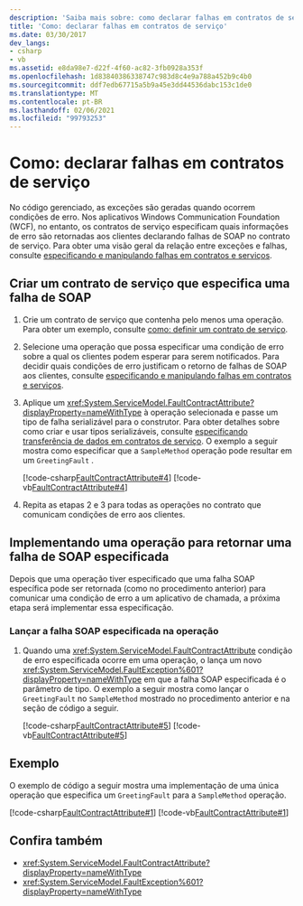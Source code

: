 ```yaml
---
description: 'Saiba mais sobre: como declarar falhas em contratos de serviço'
title: 'Como: declarar falhas em contratos de serviço'
ms.date: 03/30/2017
dev_langs:
- csharp
- vb
ms.assetid: e8da98e7-d22f-4f60-ac82-3fb0928a353f
ms.openlocfilehash: 1d83840386338747c983d8c4e9a788a452b9c4b0
ms.sourcegitcommit: ddf7edb67715a5b9a45e3dd44536dabc153c1de0
ms.translationtype: MT
ms.contentlocale: pt-BR
ms.lasthandoff: 02/06/2021
ms.locfileid: "99793253"
---
```

# <a name="how-to-declare-faults-in-service-contracts"></a>Como: declarar falhas em contratos de serviço

No código gerenciado, as exceções são geradas quando ocorrem condições de erro. Nos aplicativos Windows Communication Foundation (WCF), no entanto, os contratos de serviço especificam quais informações de erro são retornadas aos clientes declarando falhas de SOAP no contrato de serviço. Para obter uma visão geral da relação entre exceções e falhas, consulte [especificando e manipulando falhas em contratos e serviços](specifying-and-handling-faults-in-contracts-and-services.md).

## <a name="create-a-service-contract-that-specifies-a-soap-fault"></a>Criar um contrato de serviço que especifica uma falha de SOAP

1. Crie um contrato de serviço que contenha pelo menos uma operação. Para obter um exemplo, consulte [como: definir um contrato de serviço](how-to-define-a-wcf-service-contract.md).

2. Selecione uma operação que possa especificar uma condição de erro sobre a qual os clientes podem esperar para serem notificados. Para decidir quais condições de erro justificam o retorno de falhas de SOAP aos clientes, consulte [especificando e manipulando falhas em contratos e serviços](specifying-and-handling-faults-in-contracts-and-services.md).

3. Aplique um <xref:System.ServiceModel.FaultContractAttribute?displayProperty=nameWithType> à operação selecionada e passe um tipo de falha serializável para o construtor. Para obter detalhes sobre como criar e usar tipos serializáveis, consulte [especificando transferência de dados em contratos de serviço](./feature-details/specifying-data-transfer-in-service-contracts.md). O exemplo a seguir mostra como especificar que a `SampleMethod` operação pode resultar em um `GreetingFault` .

     [!code-csharp[FaultContractAttribute#4](~/samples/snippets/csharp/VS_Snippets_CFX/faultcontractattribute/cs/services.cs#4)]
     [!code-vb[FaultContractAttribute#4](~/samples/snippets/visualbasic/VS_Snippets_CFX/faultcontractattribute/vb/services.vb#4)]

4. Repita as etapas 2 e 3 para todas as operações no contrato que comunicam condições de erro aos clientes.

## <a name="implementing-an-operation-to-return-a-specified-soap-fault"></a>Implementando uma operação para retornar uma falha de SOAP especificada

 Depois que uma operação tiver especificado que uma falha SOAP específica pode ser retornada (como no procedimento anterior) para comunicar uma condição de erro a um aplicativo de chamada, a próxima etapa será implementar essa especificação.

### <a name="throw-the-specified-soap-fault-in-the-operation"></a>Lançar a falha SOAP especificada na operação

1. Quando uma <xref:System.ServiceModel.FaultContractAttribute> condição de erro especificada ocorre em uma operação, o lança um novo <xref:System.ServiceModel.FaultException%601?displayProperty=nameWithType> em que a falha SOAP especificada é o parâmetro de tipo. O exemplo a seguir mostra como lançar o `GreetingFault` no `SampleMethod` mostrado no procedimento anterior e na seção de código a seguir.

     [!code-csharp[FaultContractAttribute#5](~/samples/snippets/csharp/VS_Snippets_CFX/faultcontractattribute/cs/services.cs#5)]
     [!code-vb[FaultContractAttribute#5](~/samples/snippets/visualbasic/VS_Snippets_CFX/faultcontractattribute/vb/services.vb#5)]

## <a name="example"></a>Exemplo

O exemplo de código a seguir mostra uma implementação de uma única operação que especifica um `GreetingFault` para a `SampleMethod` operação.

[!code-csharp[FaultContractAttribute#1](~/samples/snippets/csharp/VS_Snippets_CFX/faultcontractattribute/cs/services.cs#1)]
[!code-vb[FaultContractAttribute#1](~/samples/snippets/visualbasic/VS_Snippets_CFX/faultcontractattribute/vb/services.vb#1)]

## <a name="see-also"></a>Confira também

- <xref:System.ServiceModel.FaultContractAttribute?displayProperty=nameWithType>
- <xref:System.ServiceModel.FaultException%601?displayProperty=nameWithType>
